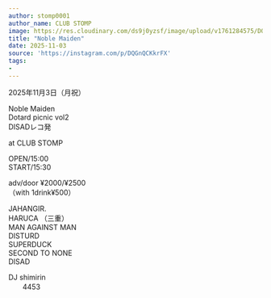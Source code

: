 ```yaml
---
author: stomp0001
author_name: CLUB STOMP
image: https://res.cloudinary.com/ds9j0yzsf/image/upload/v1761284575/DQGnQCKkrFX.jpg
title: "Noble Maiden"
date: 2025-11-03
source: 'https://instagram.com/p/DQGnQCKkrFX'
tags:
- 
---
```

2025年11月3日（月祝）

Noble Maiden<br>
Dotard picnic vol2<br>
DISADレコ発

at CLUB STOMP

OPEN/15:00<br>
START/15:30

adv/door ¥2000/¥2500<br>
（with 1drink¥500）

JAHANGIR.<br>
HARUCA （三重）<br>
MAN AGAINST MAN <br>
DISTURD <br>
SUPERDUCK <br>
SECOND TO NONE <br>
DISAD

DJ shimirin <br>
　　4453